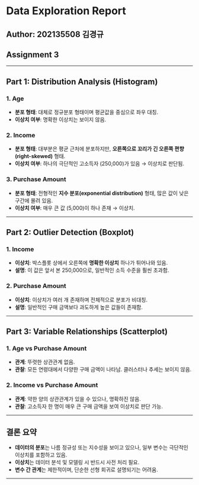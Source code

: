 # Data Exploration Report

## Author: 202135508 김경규
## Assignment 3

---

## Part 1: Distribution Analysis (Histogram)

### 1. Age
- **분포 형태**: 대체로 정규분포 형태이며 평균값을 중심으로 좌우 대칭.
- **이상치 여부**: 명확한 이상치는 보이지 않음.

### 2. Income
- **분포 형태**: 대부분은 평균 근처에 분포하지만, **오른쪽으로 꼬리가 긴 오른쪽 편향(right-skewed)** 형태.
- **이상치 여부**: 하나의 극단적인 고소득자 (250,000)가 있음 → 이상치로 판단됨.

### 3. Purchase Amount
- **분포 형태**: 전형적인 **지수 분포(exponential distribution)** 형태, 많은 값이 낮은 구간에 몰려 있음.
- **이상치 여부**: 매우 큰 값 (5,000)이 하나 존재 → 이상치.

---

## Part 2: Outlier Detection (Boxplot)

### 1. Income
- **이상치**: 박스플롯 상에서 오른쪽에 **명확한 이상치** 하나가 튀어나와 있음.
- **설명**: 이 값은 앞서 본 250,000으로, 일반적인 소득 수준을 훨씬 초과함.

### 2. Purchase Amount
- **이상치**: 이상치가 여러 개 존재하며 전체적으로 분포가 비대칭.
- **설명**: 일반적인 구매 금액보다 과도하게 높은 값들이 존재함.

---

## Part 3: Variable Relationships (Scatterplot)

### 1. Age vs Purchase Amount
- **관계**: 뚜렷한 상관관계 없음.
- **관찰**: 모든 연령대에서 다양한 구매 금액이 나타남. 클러스터나 추세는 보이지 않음.

### 2. Income vs Purchase Amount
- **관계**: 약한 양의 상관관계가 있을 수 있으나, 명확하진 않음.
- **관찰**: 고소득자 한 명이 매우 큰 구매 금액을 보여 이상치로 판단 가능.

---

## 결론 요약

- **데이터의 분포**는 나름 정규성 또는 지수성을 보이고 있으나, 일부 변수는 극단적인 이상치를 포함하고 있음.
- **이상치**는 데이터 분석 및 모델링 시 반드시 사전 처리 필요.
- **변수 간 관계**는 제한적이며, 단순한 선형 회귀로 설명되기는 어려움.

---


